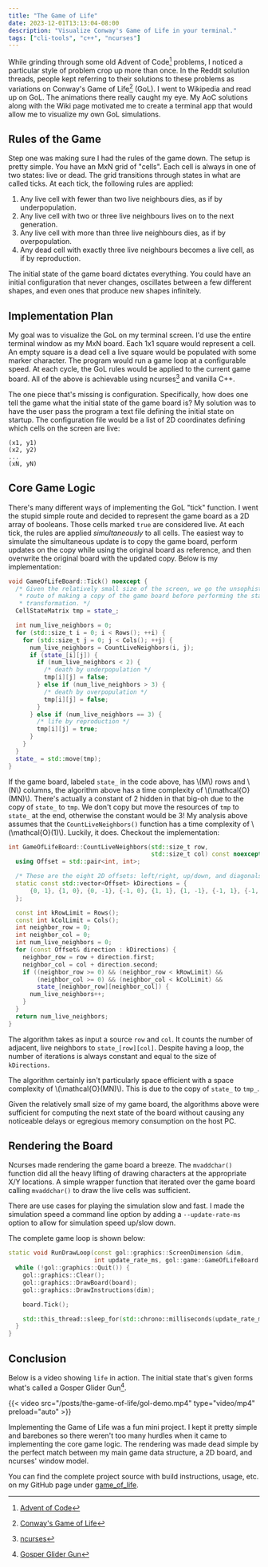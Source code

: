 ```yaml
---
title: "The Game of Life"
date: 2023-12-01T13:13:04-08:00
description: "Visualize Conway's Game of Life in your terminal."
tags: ["cli-tools", "c++", "ncurses"]
---
```


While grinding through some old Advent of Code[^1] problems, I noticed a
particular style of problem crop up more than once. In the Reddit solution
threads, people kept referring to their solutions to these problems as
variations on Conway's Game of Life[^2] (GoL). I went to Wikipedia and read up
on GoL. The animations there really caught my eye. My AoC solutions along with
the Wiki page motivated me to create a terminal app that would allow me to
visualize my own GoL simulations.

## Rules of the Game

Step one was making sure I had the rules of the game down. The setup is pretty
simple. You have an MxN grid of "cells". Each cell is always in one of two
states: live or dead. The grid transitions through states in what are called
ticks. At each tick, the following rules are applied: 

1. Any live cell with fewer than two live neighbours dies, as if by
   underpopulation.
2. Any live cell with two or three live neighbours lives on to the next
   generation.
3. Any live cell with more than three live neighbours dies, as if by
   overpopulation.
4. Any dead cell with exactly three live neighbours becomes a live cell, as if
   by reproduction.

The initial state of the game board dictates everything. You could have an
initial configuration that never changes, oscillates between a few different
shapes, and even ones that produce new shapes infinitely.

## Implementation Plan

My goal was to visualize the GoL on my terminal screen. I'd use the entire
terminal window as my MxN board. Each 1x1 square would represent a cell. An
empty square is a dead cell a live square would be populated with some marker
character. The program would run a game loop at a configurable speed. At each
cycle, the GoL rules would be applied to the current game board. All of the
above is achievable using ncurses[^3] and vanilla C++.

The one piece that's missing is configuration. Specifically, how does one tell
the game what the initial state of the game board is? My solution was to have
the user pass the program a text file defining the initial state on startup. The
configuration file would be a list of 2D coordinates defining which cells on the
screen are live:

```text
(x1, y1)
(x2, y2)
...
(xN, yN)
```

## Core Game Logic

There's many different ways of implementing the GoL "tick" function. I went the
stupid simple route and decided to represent the game board as a 2D array of
booleans. Those cells marked `true` are considered live. At each tick, the rules
are applied *simultaneously* to all cells. The easiest way to simulate the
simultaneous update is to copy the game board, perform updates on the copy while
using the original board as reference, and then overwrite the original board
with the updated copy. Below is my implementation:

```cpp
void GameOfLifeBoard::Tick() noexcept {
  /* Given the relatively small size of the screen, we go the unsophisticated
   * route of making a copy of the game board before performing the state
   * transformation. */
  CellStateMatrix tmp = state_;

  int num_live_neighbors = 0;
  for (std::size_t i = 0; i < Rows(); ++i) {
    for (std::size_t j = 0; j < Cols(); ++j) {
      num_live_neighbors = CountLiveNeighbors(i, j);
      if (state_[i][j]) {
        if (num_live_neighbors < 2) {
          /* death by underpopulation */
          tmp[i][j] = false;
        } else if (num_live_neighbors > 3) {
          /* death by overpopulation */
          tmp[i][j] = false;
        }
      } else if (num_live_neighbors == 3) {
        /* life by reproduction */
        tmp[i][j] = true;
      }
    }
  }
  state_ = std::move(tmp);
}
```

If the game board, labeled `state_` in the code above, has \\(M\\) rows and
\\(N\\) columns, the algorithm above has a time complexity of
\\(\mathcal{O}(MN)\\). There's actually a constant of 2 hidden in that big-oh
due to the copy of `state_` to `tmp`. We don't copy but move the resources of
`tmp` to `state_` at the end, otherwise the constant would be 3! My analysis
above assumes that the `CountLiveNeighbors()` function has a time complexity of
\\(\mathcal{O}(1)\\). Luckily, it does. Checkout the implementation:

```cpp
int GameOfLifeBoard::CountLiveNeighbors(std::size_t row,
                                        std::size_t col) const noexcept {
  using Offset = std::pair<int, int>;

  /* These are the eight 2D offsets: left/right, up/down, and diagonals. */
  static const std::vector<Offset> kDirections = {
      {0, 1}, {1, 0}, {0, -1}, {-1, 0}, {1, 1}, {1, -1}, {-1, 1}, {-1, -1},
  };

  const int kRowLimit = Rows();
  const int kColLimit = Cols();
  int neighbor_row = 0;
  int neighbor_col = 0;
  int num_live_neighbors = 0;
  for (const Offset& direction : kDirections) {
    neighbor_row = row + direction.first;
    neighbor_col = col + direction.second;
    if ((neighbor_row >= 0) && (neighbor_row < kRowLimit) &&
        (neighbor_col >= 0) && (neighbor_col < kColLimit) &&
        state_[neighbor_row][neighbor_col]) {
      num_live_neighbors++;
    }
  }
  return num_live_neighbors;
}
```

The algorithm takes as input a source `row` and `col`. It counts the number of
adjacent, live neighbors to `state_[row][col]`. Despite having a loop, the
number of iterations is always constant and equal to the size of `kDirections`.

The algorithm certainly isn't particularly space efficient with a space
complexity of \\(\mathcal{O}(MN)\\). This is due to the copy of `state_` to
`tmp_`.

Given the relatively small size of my game board, the algorithms above were
sufficient for computing the next state of the board without causing any
noticeable delays or egregious memory consumption on the host PC.

## Rendering the Board

Ncurses made rendering the game board a breeze. The `mvaddchar()` function did
all the heavy lifting of drawing characters at the appropriate X/Y locations. A
simple wrapper function that iterated over the game board calling `mvaddchar()`
to draw the live cells was sufficient.

There are use cases for playing the simulation slow and fast. I made the
simulation speed a command line option by adding a `--update-rate-ms` option to
allow for simulation speed up/slow down. 

The complete game loop is shown below:

```cpp
static void RunDrawLoop(const gol::graphics::ScreenDimension &dim,
                        int update_rate_ms, gol::game::GameOfLifeBoard &board) {
  while (!gol::graphics::Quit()) {
    gol::graphics::Clear();
    gol::graphics::DrawBoard(board);
    gol::graphics::DrawInstructions(dim);

    board.Tick();

    std::this_thread::sleep_for(std::chrono::milliseconds(update_rate_ms));
  }
}
```

## Conclusion

Below is a video showing `life` in action. The initial state that's given forms
what's called a Gosper Glider Gun[^4].

{{< video src="/posts/the-game-of-life/gol-demo.mp4" type="video/mp4" preload="auto" >}}<br>

Implementing the Game of Life was a fun mini project. I kept it pretty simple
and barebones so there weren't too many hurdles when it came to implementing the
core game logic. The rendering was made dead simple by the perfect match between
my main game data structure, a 2D board, and ncurses' window model.

You can find the complete project source with build instructions, usage, etc. on
my GitHub page under [game_of_life][4].

[1]: https://adventofcode.com/
[2]: https://en.wikipedia.org/wiki/Conway%27s_Game_of_Life
[3]: https://en.wikipedia.org/wiki/Ncurses
[4]: https://github.com/ivan-guerra/game_of_life
[5]: https://conwaylife.com/wiki/Gosper_glider_gun

[^1]: [Advent of Code][1]
[^2]: [Conway's Game of Life][2]
[^3]: [ncurses][3]
[^4]: [Gosper Glider Gun][5]
